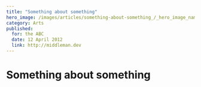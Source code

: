 ```yaml
---
title: "Something about something"
hero_image: /images/articles/something-about-something_/_hero_image_name_.jpg
category: Arts
published:
  for: the ABC
  date: 12 April 2012
  link: http://middleman.dev
---
```


# Something about something

